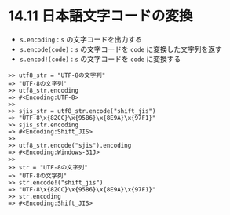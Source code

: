 # 14.11 日本語文字コードの変換

- `s.encoding` : `s` の文字コードを出力する
- `s.encode(code)` : `s` の文字コードを `code` に変換した文字列を返す
- `s.encod!(code)` : `s` の文字コードを `code` に変換する

```
>> utf8_str = "UTF-8の文字列"
=> "UTF-8の文字列"
>> utf8_str.encoding
=> #<Encoding:UTF-8>
>> 
>> sjis_str = utf8_str.encode("shift_jis")
=> "UTF-8\x{82CC}\x{95B6}\x{8E9A}\x{97F1}"
>> sjis_str.encoding
=> #<Encoding:Shift_JIS>
>> 
>> utf8_str.encode("sjis").encoding
=> #<Encoding:Windows-31J>
>> 
>> str = "UTF-8の文字列"
=> "UTF-8の文字列"
>> str.encode!("shift_jis")
=> "UTF-8\x{82CC}\x{95B6}\x{8E9A}\x{97F1}"
>> str.encoding
=> #<Encoding:Shift_JIS>
```

